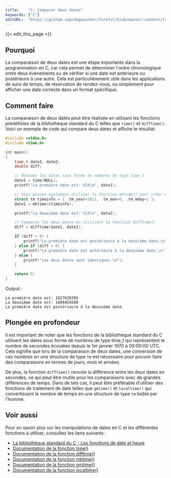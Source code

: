 ```yaml
---
title:    "C: Comparer deux dates"
keywords: ["C"]
editURL:  "https://github.com/dogweather/forkful/blob/master/content/fr/c/comparing-two-dates.md"
---
```


{{< edit_this_page >}}

## Pourquoi

La comparaison de deux dates est une étape importante dans la programmation en C, car cela permet de déterminer l'ordre chronologique entre deux événements ou de vérifier si une date est antérieure ou postérieure à une autre. Cela est particulièrement utile dans les applications de suivi de temps, de réservation de rendez-vous, ou simplement pour afficher une date correcte dans un format spécifique.

## Comment faire

La comparaison de deux dates peut être réalisée en utilisant les fonctions prédéfinies de la bibliothèque standard du C telles que `time()` et `difftime()`. Voici un exemple de code qui compare deux dates et affiche le résultat:

```C
#include <stdio.h>
#include <time.h>

int main()
{
    time_t date1, date2;
    double diff;

    // Obtenez les dates sous forme de nombres de type time_t
    date1 = time(NULL);
    printf("La première date est: %ld\n", date1);

    // Vous pouvez également utiliser la fonction mktime() pour créer une date à partir de chiffres spécifiques
    struct tm timeinfo = { .tm_year=2021, .tm_mon=0, .tm_mday=1 };
    date2 = mktime(&timeinfo);

    printf("La deuxième date est: %ld\n", date2);

    // Comparez les deux dates en utilisant la fonction difftime()
    diff = difftime(date1, date2);

    if (diff > 0) {
        printf("La première date est postérieure à la deuxième date.\n");
    } else if (diff < 0) {
        printf("La première date est antérieure à la deuxième date.\n");
    } else {
        printf("Les deux dates sont identiques.\n");
    }

    return 0;
}
```

Output :

```
La première date est: 1627628395
La deuxième date est: 1609459200
La première date est postérieure à la deuxième date.
```

## Plongée en profondeur

Il est important de noter que les fonctions de la bibliothèque standard du C utilisent les dates sous forme de nombres de type time_t qui représentent le nombre de secondes écoulées depuis le 1er janvier 1970 à 00:00:00 UTC. Cela signifie que lors de la comparaison de deux dates, une conversion de ces nombres en une structure de type `tm` est nécessaire pour pouvoir faire des comparaisons en termes de jours, mois et années.

De plus, la fonction `difftime()` renvoie la différence entre les deux dates en secondes, ce qui peut être inutile pour les comparaisons avec de grandes différences de temps. Dans de tels cas, il peut être préférable d'utiliser des fonctions de traitement de date telles que `gmtime()` et `localtime()` qui convertissent le nombre de temps en une structure de type `tm` lisible par l'homme.

## Voir aussi

Pour en savoir plus sur les manipulations de dates en C et les différentes fonctions à utiliser, consultez les liens suivants :

- [La bibliothèque standard du C - Les fonctions de date et heure](https://fr.wikipedia.org/wiki/Biblioth%C3%A8que_standard_du_C#Fonctions_de_date_et_heure)
- [Documentation de la fonction time()](https://www.cplusplus.com/reference/ctime/time/)
- [Documentation de la fonction difftime()](https://www.cplusplus.com/reference/ctime/difftime/)
- [Documentation de la fonction mktime()](https://www.cplusplus.com/reference/ctime/mktime/)
- [Documentation de la fonction gmtime()](https://www.cplusplus.com/reference/ctime/gmtime/)
- [Documentation de la fonction localtime()](https://www.cplusplus.com/reference/ctime/localtime/)